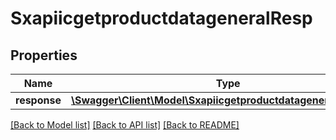 # SxapiicgetproductdatageneralResp

## Properties
Name | Type | Description | Notes
------------ | ------------- | ------------- | -------------
**response** | [**\Swagger\Client\Model\SxapiicgetproductdatageneralResponse**](SxapiicgetproductdatageneralResponse.md) |  | [optional] 

[[Back to Model list]](../README.md#documentation-for-models) [[Back to API list]](../README.md#documentation-for-api-endpoints) [[Back to README]](../README.md)


